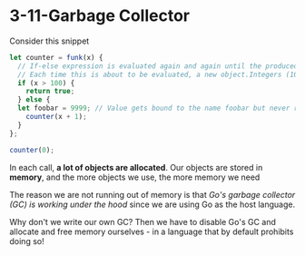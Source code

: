# 3-11-Garbage Collector

Consider this snippet

```js
let counter = funk(x) {
  // If-else expression is evaluated again and again until the produced value is truthy
  // Each time this is about to be evaluated, a new object.Integers (100) is generated
  if (x > 100) {
    return true;
  } else {
  let foobar = 9999; // Value gets bound to the name foobar but never referenced again
    counter(x + 1);
  }
};

counter(0);
```

In each call, **a lot of objects are allocated**. Our objects are stored in **memory**, and the more objects we use, the more memory we need

The reason we are not running out of memory is that _Go's garbage collector (GC) is working under the hood_ since we are using Go as the host language.

Why don't we write our own GC? Then we have to disable Go's GC and allocate and free memory ourselves - in a language that by default prohibits doing so!
